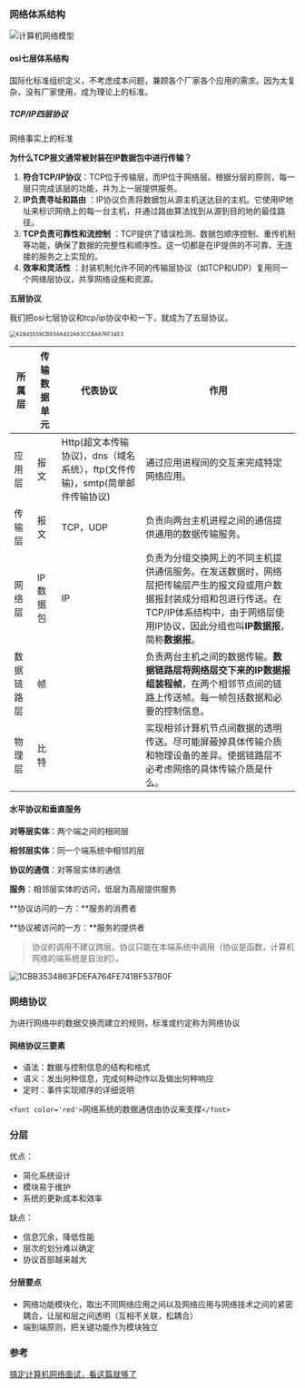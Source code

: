 ### 网络体系结构

![计算机网络模型](https://p1-jj.byteimg.com/tos-cn-i-t2oaga2asx/gold-user-assets/2020/7/30/1739d1d409e3174b~tplv-t2oaga2asx-zoom-in-crop-mark:1512:0:0:0.awebp)

#### osi七层体系结构

国际化标准组织定义，不考虑成本问题，兼顾各个厂家各个应用的需求。因为太复杂，没有厂家使用，成为理论上的标准。

##### TCP/IP四层协议

网络事实上的标准

**为什么TCP报文通常被封装在IP数据包中进行传输？**

1. **符合TCP/IP协议**：TCP位于传输层，而IP位于网络层。根据分层的原则，每一层只完成该层的功能，并为上一层提供服务。
2. **IP负责寻址和路由** ：IP协议负责将数据包从源主机送达目的主机。它使用IP地址来标识网络上的每一台主机，并通过路由算法找到从源到目的地的最佳路径。
3. **TCP负责可靠性和流控制** ：TCP提供了错误检测、数据包顺序控制、重传机制等功能，确保了数据的完整性和顺序性。这一切都是在IP提供的不可靠、无连接的服务之上实现的。
4. **效率和灵活性** ：封装机制允许不同的传输层协议（如TCP和UDP）复用同一个网络层协议，共享网络设施和资源。

**五层协议**

我们把osi七层协议和tcp/ip协议中和一下，就成为了五层协议。

<img src="images/A2845559CB93A6422A63CC8A67AF34E3.png" alt="A2845559CB93A6422A63CC8A67AF34E3" style="zoom:67%;" />

| 所属层     | 传输数据单元 | 代表协议                                                                     | 作用                                                                                                                                                                                                                   |
| ---------- | ------------ | ---------------------------------------------------------------------------- | ---------------------------------------------------------------------------------------------------------------------------------------------------------------------------------------------------------------------- |
| 应用层     | 报文         | Http(超文本传输协议)，dns（域名系统），ftp(文件传输)，smtp(简单邮件传输协议) | 通过应用进程间的交互来完成特定网络应用。                                                                                                                                                                               |
| 传输层     | 报文         | TCP，UDP                                                                     | 负责向两台主机进程之间的通信提供通用的数据传输服务。                                                                                                                                                                   |
| 网络层     | IP数据包     | IP                                                                           | 负责为分组交换网上的不同主机提供通信服务。在发送数据时，网络层把传输层产生的报文段或用户数据报封装成分组和包进行传送。在TCP/IP体系结构中，由于网络层使用IP协议，因此分组也叫**IP数据报**，简称**数据报**。 |
| 数据链路层 | 帧           |                                                                              | 负责两台主机之间的数据传输。**数据链路层将网络层交下来的IP数据报组装程帧**，在两个相邻节点间的链路上传送帧。每一帧包括数据和必要的控制信息。                                                                     |
| 物理层     | 比特         |                                                                              | 实现相邻计算机节点间数据的透明传送。尽可能屏蔽掉具体传输介质和物理设备的差异。使据链路层不必考虑网络的具体传输介质是什么。                                                                                             |

#### 水平协议和垂直服务

**对等层实体**：两个端之间的相同层

**相邻层实体**：同一个端系统中相邻的层

**协议的通信**：对等层实体的通信

**服务**：相邻层实体的访问，低层为高层提供服务

**协议访问的一方：**服务的消费者

**协议被访问的一方：**服务的提供者

> 协议的调用不建议跨层。协议只能在本端系统中调用（协议是函数，计算机网络的端系统是自治的）。

![1CBB3534863FDEFA764FE741BF537B0F](images/1CBB3534863FDEFA764FE741BF537B0F.jpg)

### 网络协议

为进行网络中的数据交换而建立的规则，标准或约定称为网络协议

#### 网络协议三要素

- 语法：数据与控制信息的结构和格式
- 语义：发出何种信息，完成何种动作以及做出何种响应
- 定时：事件实现顺序的详细说明

`<font color='red'>`网络系统的数据通信由协议来支撑`</font>`

### 分层

优点：

- 简化系统设计
- 模块易于维护
- 系统的更新成本和效率

缺点：

- 信息冗余，降低性能
- 层次的划分难以确定
- 协议首部越来越大

#### 分层要点

- 网络功能模块化，取出不同网络应用之间以及网络应用与网络技术之间的紧密耦合，让层和层之间透明（互相不关联，松耦合）
- 端到端原则，把关键功能作为模块独立

### 参考

[搞定计算机网络面试，看这篇就够了](https://juejin.im/post/5b5f20686fb9a04f844adbdd)
